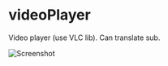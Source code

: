 # videoPlayer

Video player (use VLC lib). Can translate sub.

![Screenshot](https://github.com/J-CITY/videoPlayer/scr.png)
